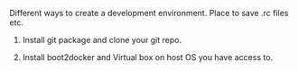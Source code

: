 
Different ways to create a development environment. Place to save .rc files etc.

1. Install git package and clone your git repo.

2. Install boot2docker and Virtual box on host OS you have access to.


